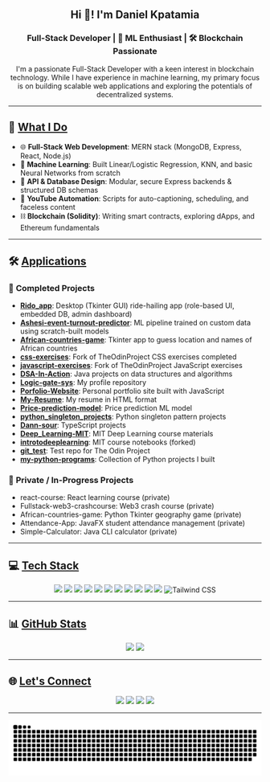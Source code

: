 <h2 align="center">Hi 👋! I'm <strong>Daniel Kpatamia</strong></h2>
<h3 align="center">Full-Stack Developer | 🧠 ML Enthusiast | 🛠️ Blockchain Passionate</h3>

<p align="center">
  I'm a passionate Full-Stack Developer with a keen interest in blockchain technology. 
  While I have experience in machine learning, my primary focus is on building scalable web applications 
  and exploring the potentials of decentralized systems.
</p>

---

## 🧠 <ins>What I Do</ins>

<ul>
  <li>🌐 <strong>Full-Stack Web Development</strong>: MERN stack (MongoDB, Express, React, Node.js)</li>
  <li>🤖 <strong>Machine Learning</strong>: Built Linear/Logistic Regression, KNN, and basic Neural Networks from scratch</li>
  <li>🔐 <strong>API & Database Design</strong>: Modular, secure Express backends & structured DB schemas</li>
  <li>🎥 <strong>YouTube Automation</strong>: Scripts for auto-captioning, scheduling, and faceless content</li>
  <li>⛓️ <strong>Blockchain (Solidity)</strong>: Writing smart contracts, exploring dApps, and Ethereum fundamentals</li>
</ul>

---

## 🛠️ <ins>Applications</ins>

### 💼 <strong>Completed Projects</strong>
<ul>
  <li><strong><a href="https://github.com/Logic-gate-sys/Rido_app">Rido_app</a></strong>: Desktop (Tkinter GUI) ride-hailing app (role-based UI, embedded DB, admin dashboard)</li>
  <li><strong><a href="https://github.com/Logic-gate-sys/Ashesi-event-turnout-predictor">Ashesi-event-turnout-predictor</a></strong>: ML pipeline trained on custom data using scratch-built models</li>
  <li><strong><a href="https://github.com/Logic-gate-sys/african-countries-game">African-countries-game</a></strong>: Tkinter app to guess location and names of African countries</li>
  <li><strong><a href="https://github.com/Logic-gate-sys/css-exercises">css-exercises</a></strong>: Fork of TheOdinProject CSS exercises completed</li>
  <li><strong><a href="https://github.com/Logic-gate-sys/javascript-exercises">javascript-exercises</a></strong>: Fork of TheOdinProject JavaScript exercises</li>
  <li><strong><a href="https://github.com/Logic-gate-sys/DSA-In-Action">DSA-In-Action</a></strong>: Java projects on data structures and algorithms</li>
  <li><strong><a href="https://github.com/Logic-gate-sys/Logic-gate-sys">Logic-gate-sys</a></strong>: My profile repository</li>
  <li><strong><a href="https://github.com/Logic-gate-sys/Porfolio-Website">Porfolio-Website</a></strong>: Personal portfolio site built with JavaScript</li>
  <li><strong><a href="https://github.com/Logic-gate-sys/My-Resume">My-Resume</a></strong>: My resume in HTML format</li>
  <li><strong><a href="https://github.com/Logic-gate-sys/Price-prediction-model">Price-prediction-model</a></strong>: Price prediction ML model</li>
  <li><strong><a href="https://github.com/Logic-gate-sys/python_singleton_projects">python_singleton_projects</a></strong>: Python singleton pattern projects</li>
  <li><strong><a href="https://github.com/Logic-gate-sys/Dann-sour">Dann-sour</a></strong>: TypeScript projects</li>
  <li><strong><a href="https://github.com/Logic-gate-sys/Deep_Learning-MIT">Deep_Learning-MIT</a></strong>: MIT Deep Learning course materials</li>
  <li><strong><a href="https://github.com/Logic-gate-sys/introtodeeplearning">introtodeeplearning</a></strong>: MIT course notebooks (forked)</li>
  <li><strong><a href="https://github.com/Logic-gate-sys/git_test">git_test</a></strong>: Test repo for The Odin Project</li>
  <li><strong><a href="https://github.com/Logic-gate-sys/my-python-programs">my-python-programs</a></strong>: Collection of Python projects I built</li>
</ul>

### 🚧 <strong>Private / In-Progress Projects</strong>
<ul>
  <li>react-course: React learning course (private)</li>
  <li>Fullstack-web3-crashcourse: Web3 crash course (private)</li>
  <li>African-countries-game: Python Tkinter geography game (private)</li>
  <li>Attendance-App: JavaFX student attendance management (private)</li>
  <li>Simple-Calculator: Java CLI calculator (private)</li>
</ul>

---

## 💻 <ins>Tech Stack</ins>

<div align="center">
  <img src="https://cdn.jsdelivr.net/gh/devicons/devicon/icons/python/python-original.svg" height="40" />
  <img src="https://cdn.jsdelivr.net/gh/devicons/devicon/icons/java/java-original.svg" height="40" />
  <img src="https://cdn.jsdelivr.net/gh/devicons/devicon/icons/javascript/javascript-original.svg" height="40" />
  <img src="https://cdn.jsdelivr.net/gh/devicons/devicon/icons/react/react-original.svg" height="40" />
  <img src="https://cdn.jsdelivr.net/gh/devicons/devicon/icons/solidity/solidity-original.svg" height="40" />
  <img src="https://cdn.jsdelivr.net/gh/devicons/devicon/icons/nodejs/nodejs-original.svg" height="40" />
  <img src="https://cdn.jsdelivr.net/gh/devicons/devicon/icons/express/express-original.svg" height="40" />
  <img src="https://cdn.jsdelivr.net/gh/devicons/devicon/icons/mysql/mysql-original.svg" height="40" />
  <img src="https://cdn.jsdelivr.net/gh/devicons/devicon/icons/postgresql/postgresql-original.svg" height="40" />
  <img src="https://cdn.jsdelivr.net/gh/devicons/devicon/icons/html5/html5-original.svg" height="40" />
  <img src="https://cdn.jsdelivr.net/gh/devicons/devicon/icons/css3/css3-original.svg" height="40" />
  <img src="https://cdn.jsdelivr.net/gh/simple-icons/simple-icons/icons/tailwindcss.svg" height="40" alt="Tailwind CSS" />
</div>

---

## 📊 <ins>GitHub Stats</ins>

<div align="center">
  <img src="https://github-readme-stats.vercel.app/api?username=Logic-gate-sys&show_icons=true&theme=dracula" height="150" />
  <img src="https://github-readme-stats.vercel.app/api/top-langs?username=Logic-gate-sys&layout=compact&langs_count=10&theme=dracula" height="150" />
</div>

---

## 🌐 <ins>Let's Connect</ins>

<div align="center">
  <a href="https://www.youtube.com/@yourchannel"><img src="https://img.shields.io/badge/Youtube-FF0000?style=for-the-badge&logo=youtube&logoColor=white" /></a>
  <a href="mailto:daniel.kpatamia15@gmail.com"><img src="https://img.shields.io/badge/Gmail-D14836?style=for-the-badge&logo=gmail&logoColor=white" /></a>
  <a href="https://www.linkedin.com/in/daniel-kpatamia-a45558246"><img src="https://img.shields.io/badge/LinkedIn-0077B5?style=for-the-badge&logo=linkedin&logoColor=white" /></a>
  <a href="https://www.credly.com/users/daniel-kpatamia"><img src="https://img.shields.io/badge/Credly-1E5D88?style=for-the-badge&logo=credly&logoColor=white" /></a>
</div>

---

<p align="center">
  <img src="https://raw.githubusercontent.com/Platane/snk/output/github-contribution-grid-snake.svg" alt="Snake animation" />
</p>
